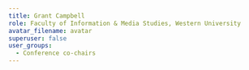 ```yaml
---
title: Grant Campbell
role: Faculty of Information & Media Studies, Western University
avatar_filename: avatar
superuser: false
user_groups:
  - Conference co-chairs
---
```

